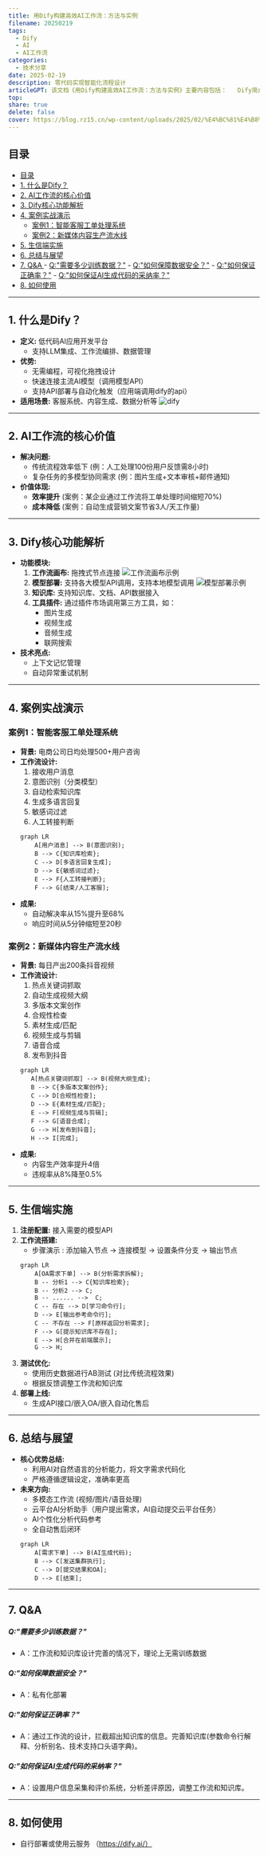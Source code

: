 ```yaml
---  
title: 用Dify构建高效AI工作流：方法与实例
filename: 20250219  
tags:  
  - Dify  
  - AI
  - AI工作流
categories:  
  - 技术分享  
date: 2025-02-19
description: 零代码实现智能化流程设计
articleGPT: 该文档《用Dify构建高效AI工作流：方法与实例》主要内容包括：   Dify简介：介绍Dify是什么。   AI工作流的核心价值：阐述AI工作流的价值。   Dify核心功能解析：详细解析Dify的核心功能。   案例实战演示：通过两个案例（智能客服工单处理系统和新媒体内容生产流水线）展示Dify的实际应用。   生信端实施：介绍在生信端的实施方法。   总结与展望：对全文进行总结并展望未来。   Q&A：解答常见问题，如训练数据需求、数据安全保障、正确率和AI生成代码的采纳率等。   使用指南：提供如何使用Dify的指导。
top:   
share: true  
delete: false  
cover: https://blog.rz15.cn/wp-content/uploads/2025/02/%E4%BC%81%E4%B8%9A%E5%BE%AE%E4%BF%A1%E6%88%AA%E5%9B%BE_17399365173678.png
---  
```


## 目录

- [目录](#目录)
- [1. 什么是Dify？ ](#_1-什么是dify)
- [2. AI工作流的核心价值 ](#_2-ai工作流的核心价值)
- [3. Dify核心功能解析 ](#_3-dify核心功能解析)
- [4. 案例实战演示 ](#_4-案例实战演示)
  - [案例1：智能客服工单处理系统 ](#案例1-智能客服工单处理系统)
  - [案例2：新媒体内容生产流水线 ](#案例2-新媒体内容生产流水线)
- [5. 生信端实施 ](#_5-生信端实施)
- [6. 总结与展望 ](#_6-总结与展望)
- [7. Q\&A ](#_7-qa)
      - [Q:"需要多少训练数据？"](#_q需要多少训练数据)
      - [Q:"如何保障数据安全？"](#_q如何保障数据安全)
      - [Q:"如何保证正确率？"](#_q如何保证正确率)
      - [Q:"如何保证AI生成代码的采纳率？"](#_q如何保证ai生成代码的采纳率)
- [8. 如何使用 ](#_8-如何使用)

---

## 1. 什么是Dify？ <a name="什么是dify"></a>

- **定义:** 低代码AI应用开发平台
    - 支持LLM集成、工作流编排、数据管理
- **优势:**
    - 无需编程，可视化拖拽设计
    - 快速连接主流AI模型（调用模型API）
    - 支持API部署与自动化触发（应用端调用dify的api）
- **适用场景:** 客服系统、内容生成、数据分析等
![dify](https://blog.rz15.cn/wp-content/uploads/2025/02/企业微信截图_17399332581420.png)

---

## 2. AI工作流的核心价值 <a name="ai工作流的核心价值"></a>

- **解决问题:**
    - 传统流程效率低下 (例：人工处理100份用户反馈需8小时)
    - 复杂任务的多模型协同需求 (例：图片生成+文本审核+邮件通知)
- **价值体现:**
    - **效率提升** (案例：某企业通过工作流将工单处理时间缩短70%)
    - **成本降低** (案例：自动生成营销文案节省3人/天工作量)

---

## 3. Dify核心功能解析 <a name="dify核心功能解析"></a>

- **功能模块:**
    1. **工作流画布:** 拖拽式节点连接
    ![工作流画布示例](https://blog.rz15.cn/wp-content/uploads/2025/02/微信图片_20250219100755.png)
    2. **模型部署:** 支持各大模型API调用，支持本地模型调用
    ![模型部署示例](https://blog.rz15.cn/wp-content/uploads/2025/02/微信图片_20250219101928.png)
    3. **知识库:** 支持知识库、文档、API数据接入
    4. **工具插件:** 通过插件市场调用第三方工具，如：
        - 图片生成
        - 视频生成
        - 音频生成
        - 联网搜索
- **技术亮点:**
    - 上下文记忆管理
    - 自动异常重试机制

---

## 4. 案例实战演示 <a name="案例实战演示"></a>

### 案例1：智能客服工单处理系统 <a name="案例1智能客服工单处理系统"></a>

- **背景:** 电商公司日均处理500+用户咨询
- **工作流设计:**
    1. 接收用户消息
    2. 意图识别（分类模型）
    3. 自动检索知识库
    4. 生成多语言回复
    5. 敏感词过滤
    6. 人工转接判断
  ```mermaid
  graph LR
      A[用户消息] --> B(意图识别);
      B --> C{知识库检索};
      C --> D[多语言回复生成];
      D --> E{敏感词过滤};
      E --> F{人工转接判断};
      F --> G[结束/人工客服];
  ```
- **成果:**
    - 自动解决率从15%提升至68%
    - 响应时间从5分钟缩短至20秒

### 案例2：新媒体内容生产流水线 <a name="案例2新媒体内容生产流水线"></a>

- **背景:** 每日产出200条抖音视频
- **工作流设计:**
    1. 热点关键词抓取
    2. 自动生成视频大纲
    3. 多版本文案创作
    4. 合规性检查
    5. 素材生成/匹配
    6. 视频生成与剪辑
    7. 语音合成
    8. 发布到抖音
   ```mermaid
  graph LR
      A[热点关键词抓取] --> B(视频大纲生成);
      B --> C{多版本文案创作};
      C --> D[合规性检查];
      D --> E{素材生成/匹配};
      E --> F[视频生成与剪辑];
      F --> G[语音合成];
      G --> H[发布到抖音];
      H --> I[完成];
  ```
- **成果:**
    - 内容生产效率提升4倍
    - 违规率从8%降至0.5%

---

## 5. 生信端实施 <a name="生信端实施"></a>

1. **注册配置:** 接入需要的模型API
2. **工作流搭建:**
    - 步骤演示 : 添加输入节点 -> 连接模型 -> 设置条件分支 -> 输出节点
    ```mermaid
    graph LR
        A[OA需求下单] --> B(分析需求拆解);
        B -- 分析1 --> C{知识库检索};
        B -- 分析2 --> C;
        B -- ...... -->  C;
        C -- 存在 --> D[学习命令行];
        D --> E[输出参考命令行];
        C -- 不存在 --> F[原样返回分析需求];
        F --> G[提示知识库不存在];
        E --> H[合并在前端展示];
        G --> H;
    ```
3. **测试优化:**
    - 使用历史数据进行AB测试 (对比传统流程效果)
    - 根据反馈调整工作流和知识库
4. **部署上线:**
    - 生成API接口/嵌入OA/嵌入自动化售后

---

## 6. 总结与展望 <a name="总结与展望"></a>

- **核心优势总结:**
    - 利用AI对自然语言的分析能力，将文字需求代码化
    - 严格遵循逻辑设定，准确率更高
- **未来方向:**
    - 多模态工作流 (视频/图片/语音处理)
    - 云平台AI分析助手（用户提出需求，AI自动提交云平台任务）
    - AI个性化分析代码参考
    - 全自动售后闭环
    ```mermaid
    graph LR
        A[需求下单] --> B(AI生成代码);
        B --> C[发送集群执行];
        C --> D[提交结果和OA];
        D --> E[结束];
    ```

---

## 7. Q&A <a name="qa"></a>

##### Q:"需要多少训练数据？" 
- A：工作流和知识库设计完善的情况下，理论上无需训练数据
##### Q:"如何保障数据安全？" 
- A：私有化部署
##### Q:"如何保证正确率？" 
- A：通过工作流的设计，拦截超出知识库的信息。完善知识库(参数命令行解释、分析别名、技术支持口头语字典)。
##### Q:"如何保证AI生成代码的采纳率？" 
- A：设置用户信息采集和评价系统，分析差评原因，调整工作流和知识库。

---

## 8. 如何使用 <a name="尾页"></a>

- 自行部署或使用云服务 （https://dify.ai/）

